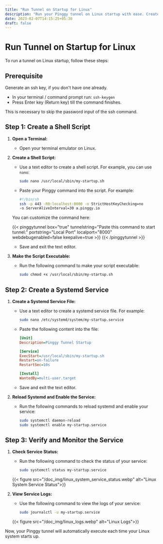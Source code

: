 ```yaml
---
title: "Run Tunnel on Startup for Linux"
description: "Run your Pinggy tunnel on Linux startup with ease. Create a shell script with your Pinggy command and set up a systemd service for automatic execution."
date: 2023-02-07T14:15:25+05:30
draft: false
---
```


# Run Tunnel on Startup for Linux

To run a tunnel on Linux startup, follow these steps:

## Prerequisite

Generate an ssh key, if you don't have one already.
   
   - In your terminal / command prompt run: `ssh-keygen`
   - Press Enter key (Return key) till the command finishes.
   
   This is necessary to skip the password input of the ssh command.

## Step 1: Create a Shell Script

1. **Open a Terminal:**

   - Open your terminal emulator on Linux.

2. **Create a Shell Script:**

   - Use a text editor to create a shell script. For example, you can use `nano`:

     ```bash
     sudo nano /usr/local/sbin/my-startup.sh
     ```

   - Paste your Pinggy command into the script. For example:

     ```bash
     #!/bin/sh
     ssh -p 443 -R0:localhost:8000 -o StrictHostKeyChecking=no
     -o ServerAliveInterval=30 a.pinggy.io
     ```

   You can customize the command here:

   {{< pinggytunnel box="true" tunnelstring="Paste this command to start tunnel:" portstring="Local Port" localport="8000" webdebugenabled=false keepalive=true >}}
   {{< /pinggytunnel >}}

   - Save and exit the text editor.

3. **Make the Script Executable:**
   - Run the following command to make your script executable:
     ```bash
     sudo chmod +x /usr/local/sbin/my-startup.sh
     ```

## Step 2: Create a Systemd Service

1. **Create a Systemd Service File:**

   - Use a text editor to create a systemd service file. For example:

     ```bash
     sudo nano /etc/systemd/system/my-startup.service
     ```

   - Paste the following content into the file:

     ```ini
     [Unit]
     Description=Pinggy Tunnel Startup

     [Service]
     ExecStart=/usr/local/sbin/my-startup.sh
     Restart=on-failure
     RestartSec=10s

     [Install]
     WantedBy=multi-user.target
     ```

   - Save and exit the text editor.

2. **Reload Systemd and Enable the Service:**
   - Run the following commands to reload systemd and enable your service:
     ```bash
     sudo systemctl daemon-reload
     sudo systemctl enable my-startup.service
     ```

## Step 3: Verify and Monitor the Service

1. **Check Service Status:**

   - Run the following command to check the status of your service:

     ```bash
     sudo systemctl status my-startup.service
     ```

   {{< figure src="/doc_img/linux_system_service_status.webp" alt="Linux System Service Status">}}

2. **View Service Logs:**

   - Use the following command to view the logs of your service:
     ```bash
     sudo journalctl -u my-startup.service
     ```

   {{< figure src="/doc_img/linux_logs.webp" alt="Linux Logs">}}

Now, your Pinggy tunnel will automatically execute each time your Linux system starts up.
